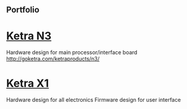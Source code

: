 ## Portfolio

# [Ketra N3](http://goketra.com/ketraproducts/n3/)
Hardware design for main processor/interface board
http://goketra.com/ketraproducts/n3/

# [Ketra X1](http://goketra.com/ketraproducts/x1/)
Hardware design for all electronics
Firmware design for user interface


